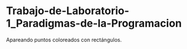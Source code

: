 # Trabajo-de-Laboratorio-1_Paradigmas-de-la-Programacion
Apareando puntos coloreados con rectángulos. 
